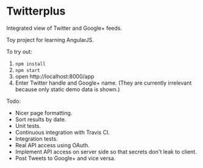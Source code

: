 # Twitterplus

Integrated view of Twitter and Google+ feeds.

Toy project for learning AngularJS.

To try out:

1. `npm install`
2. `npm start`
3. open http://localhost:8000/app
4. Enter Twitter handle and Google+ name. (They are currently irrelevant because only static demo data is shown.)

Todo:

* Nicer page formatting.
* Sort results by date.
* Unit tests.
* Continuous integration with Travis CI.
* Integration tests.
* Real API access using OAuth.
* Implement API access on server side so that secrets don't leak to client.
* Post Tweets to Google+ and vice versa.